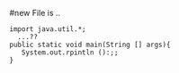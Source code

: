 #new File is ..
```
import java.util.*;
  ...?? 
public static void main(String [] args){
   System.out.rpintln ():;; 
}
```
